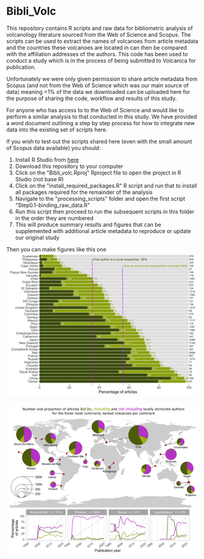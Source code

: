 # Bibli_Volc
This repository contains R scripts and raw data for bibliometric analysis of volcanology literature sourced from the Web of Science and Scopus. The scripts can be used to extract the names of volcanoes from article metadata and the countries these volcanoes are located in can then be compared with the affiliation addresses of the authors. This code has been used to conduct a study which is in the process of being submitted to Volcanica for publication.

Unfortunately we were only given permission to share article metadata from Scopus (and not from the Web of Science which was our main source of data) meaning <1% of the data we downloaded can be uploaded here for the purpose of sharing the code, workflow and results of this study. 

For anyone who has access to to the Web of Science and would like to perform a similar analysis to that conducted in this study. We have provided a word document outlining a step by step process for how to integrate new data into the existing set of scripts here.

If you wish to test out the scripts shared here (even with the small amount of Scopus data available) you should:

1. Install R Studio from [here](https://www.rstudio.com/products/rstudio/download/)
2. Download this repository to your computer
3. Click on the "Bibli_volc.Rproj" Rproject file to open the project in R Studio (not base R)
4. Click on the "install_required_packages.R" R script and run that to install all packages required for the remainder of the analysis
5. Navigate to the "processing_scripts" folder and open the first script "Step0.1-binding_raw_data.R"
6. Run this script then proceed to run the subsequent scripts in this folder in the order they are numbered
7. This will produce summary results and figures that can be supplemented with additional article metadata to reproduce or update our original study

Then you can make figures like this one
![alt text](https://github.com/vharg/Bibli_Volc/blob/main/figs/inclusion_leadership_bars.png)


![alt text](https://github.com/vharg/Bibli_Volc/blob/main/pie_map_plot.png?raw=true)
